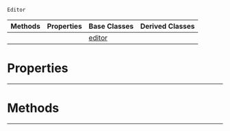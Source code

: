  `Editor`

|Methods|Properties|Base Classes|Derived Classes|
|---|---|---|---|
| | |[editor](editor.md)| |


 #  Properties


---  
 #  Methods


---  
 

 